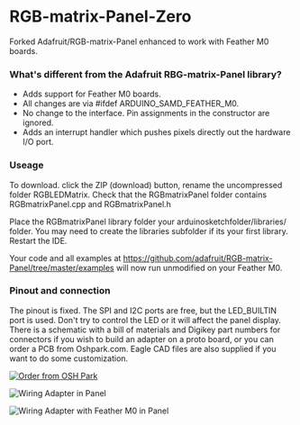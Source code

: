 # RGB-matrix-Panel-Zero
Forked Adafruit/RGB-matrix-Panel enhanced to work with Feather M0 boards.

### What's different from the Adafruit RBG-matrix-Panel library?
- Adds support for Feather M0 boards.
- All changes are via #ifdef ARDUINO_SAMD_FEATHER_M0.
- No change to the interface. Pin assignments in the constructor are ignored.
- Adds an interrupt handler which pushes pixels directly out the hardware I/O port.

### Useage
To download. click the ZIP (download) button, rename the uncompressed folder RGBLEDMatrix. 
Check that the RGBmatrixPanel folder contains RGBmatrixPanel.cpp and RGBmatrixPanel.h

Place the RGBmatrixPanel library folder your arduinosketchfolder/libraries/ folder. 
You may need to create the libraries subfolder if its your first library. 
Restart the IDE.

Your code and all examples at https://github.com/adafruit/RGB-matrix-Panel/tree/master/examples
will now run unmodified on your Feather M0.

### Pinout and connection
The pinout is fixed. The SPI and I2C ports are free, but the LED_BUILTIN port is used. Don't try
to control the LED or it will affect the panel display. There is a schematic with a bill of materials
and Digikey part numbers for connectors if you wish to build an adapter on a proto board, or you can
order a PCB from Oshpark.com. Eagle CAD files are also supplied if you want to do some customization.

<a href="https://oshpark.com/shared_projects/1QNzmjwa"><img src="https://oshpark.com/assets/badge-5b7ec47045b78aef6eb9d83b3bac6b1920de805e9a0c227658eac6e19a045b9c.png" alt="Order from OSH Park"></img></a>

![Wiring Adapter in Panel](https://github.com/ee-quipment/RGB-matrix-Panel-Zero/blob/master/images/adapter_in_panel.jpg "Wiring Adapter in Panel")

![Wiring Adapter with Feather M0 in Panel](https://github.com/ee-quipment/RGB-matrix-Panel-Zero/tree/master/images/adapter_and_feather_in_panel.jpg "Wiring Adapter with Feather M0 in Panel")
